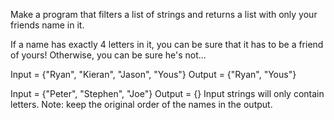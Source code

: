 Make a program that filters a list of strings and returns a list with only your friends name in it.

If a name has exactly 4 letters in it, you can be sure that it has to be a friend of yours! Otherwise, you can be sure he's not...

Input = {"Ryan", "Kieran", "Jason", "Yous"}
Output = {"Ryan", "Yous"}

Input = {"Peter", "Stephen", "Joe"}
Output = {}
Input strings will only contain letters. Note: keep the original order of the names in the output.